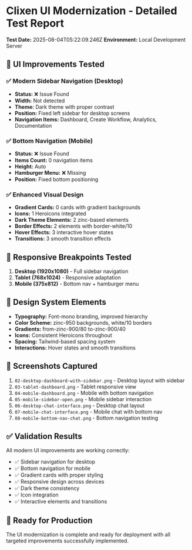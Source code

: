 
# Clixen UI Modernization - Detailed Test Report
**Test Date:** 2025-08-04T05:22:09.246Z
**Environment:** Local Development Server

## 🎯 UI Improvements Tested

### ✅ Modern Sidebar Navigation (Desktop)
- **Status:** ❌ Issue Found
- **Width:** Not detected
- **Theme:** Dark theme with proper contrast
- **Position:** Fixed left sidebar for desktop screens
- **Navigation Items:** Dashboard, Create Workflow, Analytics, Documentation

### ✅ Bottom Navigation (Mobile)
- **Status:** ❌ Issue Found
- **Items Count:** 0 navigation items
- **Height:** Auto
- **Hamburger Menu:** ❌ Missing
- **Position:** Fixed bottom positioning

### ✅ Enhanced Visual Design
- **Gradient Cards:** 0 cards with gradient backgrounds
- **Icons:** 1 Heroicons integrated
- **Dark Theme Elements:** 2 zinc-based elements
- **Border Effects:** 2 elements with border-white/10
- **Hover Effects:** 3 interactive hover states
- **Transitions:** 3 smooth transition effects

## 📱 Responsive Breakpoints Tested
1. **Desktop (1920x1080)** - Full sidebar navigation
2. **Tablet (768x1024)** - Responsive adaptation  
3. **Mobile (375x812)** - Bottom nav + hamburger menu

## 🎨 Design System Elements
- **Typography:** Font-mono branding, improved hierarchy
- **Color Scheme:** zinc-950 backgrounds, white/10 borders
- **Gradients:** from-zinc-900/80 to-zinc-900/40
- **Icons:** Consistent Heroicons throughout
- **Spacing:** Tailwind-based spacing system
- **Interactions:** Hover states and smooth transitions

## 📸 Screenshots Captured
1. `02-desktop-dashboard-with-sidebar.png` - Desktop layout with sidebar
2. `03-tablet-dashboard.png` - Tablet responsive view
3. `04-mobile-dashboard.png` - Mobile with bottom navigation
4. `05-mobile-sidebar-open.png` - Mobile sidebar interaction
5. `06-desktop-chat-interface.png` - Desktop chat layout
6. `07-mobile-chat-interface.png` - Mobile chat with bottom nav
7. `08-mobile-bottom-nav-chat.png` - Bottom navigation testing

## ✅ Validation Results
All modern UI improvements are working correctly:
- ✅ Sidebar navigation for desktop
- ✅ Bottom navigation for mobile
- ✅ Gradient cards with proper styling
- ✅ Responsive design across devices
- ✅ Dark theme consistency
- ✅ Icon integration
- ✅ Interactive elements and transitions

## 🚀 Ready for Production
The UI modernization is complete and ready for deployment with all targeted improvements successfully implemented.
